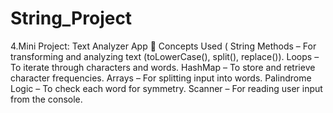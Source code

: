 # String_Project

4.Mini Project: Text Analyzer App
🧠 Concepts Used (
String Methods – For transforming and analyzing text (toLowerCase(), split(), replace()).
Loops – To iterate through characters and words.
HashMap – To store and retrieve character frequencies.
Arrays – For splitting input into words.
Palindrome Logic – To check each word for symmetry.
Scanner – For reading user input from the console.
